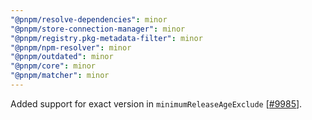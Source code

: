 ```yaml
---
"@pnpm/resolve-dependencies": minor
"@pnpm/store-connection-manager": minor
"@pnpm/registry.pkg-metadata-filter": minor
"@pnpm/npm-resolver": minor
"@pnpm/outdated": minor
"@pnpm/core": minor
"@pnpm/matcher": minor
---
```


Added support for exact version in `minimumReleaseAgeExclude` [[#9985](https://github.com/pnpm/pnpm/issues/9985)].

